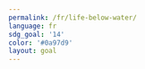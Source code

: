 ```yaml
---
permalink: /fr/life-below-water/
language: fr
sdg_goal: '14'
color: '#0a97d9'
layout: goal
---
```


